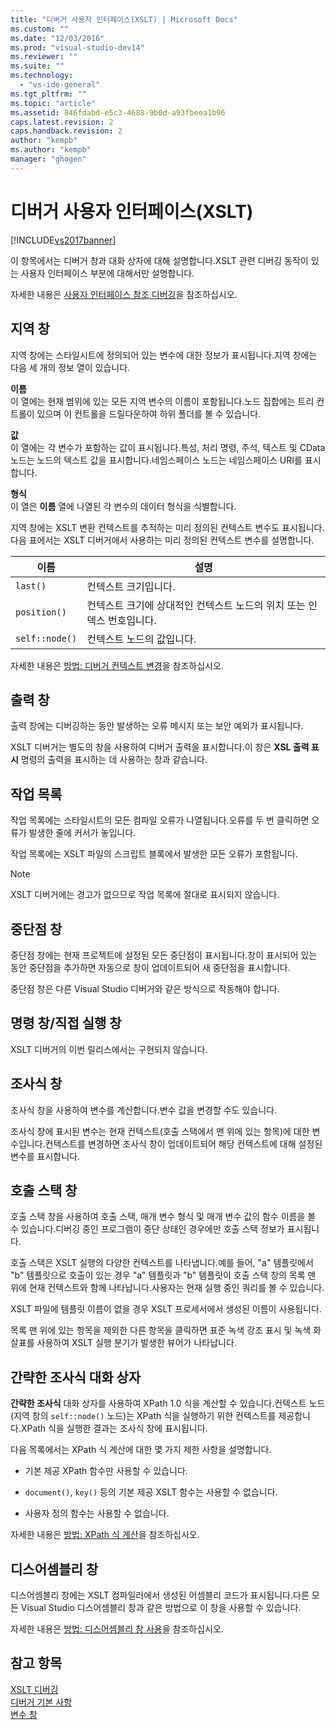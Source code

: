 ```yaml
---
title: "디버거 사용자 인터페이스(XSLT) | Microsoft Docs"
ms.custom: ""
ms.date: "12/03/2016"
ms.prod: "visual-studio-dev14"
ms.reviewer: ""
ms.suite: ""
ms.technology: 
  - "vs-ide-general"
ms.tgt_pltfrm: ""
ms.topic: "article"
ms.assetid: 846fdabd-e5c3-4688-9b0d-a93fbeea1b96
caps.latest.revision: 2
caps.handback.revision: 2
author: "kempb"
ms.author: "kempb"
manager: "ghogen"
---
```

# 디버거 사용자 인터페이스(XSLT)
[!INCLUDE[vs2017banner](../code-quality/includes/vs2017banner.md)]

이 항목에서는 디버거 창과 대화 상자에 대해 설명합니다.XSLT 관련 디버깅 동작이 있는 사용자 인터페이스 부분에 대해서만 설명합니다.  
  
 자세한 내용은 [사용자 인터페이스 참조 디버깅](../debugger/debugging-user-interface-reference.md)을 참조하십시오.  
  
## 지역 창  
 지역 창에는 스타일시트에 정의되어 있는 변수에 대한 정보가 표시됩니다.지역 창에는 다음 세 개의 정보 열이 있습니다.  
  
 **이름**  
 이 열에는 현재 범위에 있는 모든 지역 변수의 이름이 포함됩니다.노드 집합에는 트리 컨트롤이 있으며 이 컨트롤을 드릴다운하여 하위 폴더를 볼 수 있습니다.  
  
 **값**  
 이 열에는 각 변수가 포함하는 값이 표시됩니다.특성, 처리 명령, 주석, 텍스트 및 CData 노드는 노드의 텍스트 값을 표시합니다.네임스페이스 노드는 네임스페이스 URI를 표시합니다.  
  
 **형식**  
 이 열은 **이름** 열에 나열된 각 변수의 데이터 형식을 식별합니다.  
  
 지역 창에는 XSLT 변환 컨텍스트를 추적하는 미리 정의된 컨텍스트 변수도 표시됩니다.다음 표에서는 XSLT 디버거에서 사용하는 미리 정의된 컨텍스트 변수를 설명합니다.  
  
|이름|설명|  
|--------|--------|  
|`last()`|컨텍스트 크기입니다.|  
|`position()`|컨텍스트 크기에 상대적인 컨텍스트 노드의 위치 또는 인덱스 번호입니다.|  
|`self::node()`|컨텍스트 노드의 값입니다.|  
  
 자세한 내용은 [방법: 디버거 컨텍스트 변경](../Topic/How%20to:%20Change%20the%20Debugger%20Context.md)을 참조하십시오.  
  
## 출력 창  
 출력 창에는 디버깅하는 동안 발생하는 오류 메시지 또는 보안 예외가 표시됩니다.  
  
 XSLT 디버거는 별도의 창을 사용하여 디버거 출력을 표시합니다.이 창은 **XSL 출력 표시** 명령의 출력을 표시하는 데 사용하는 창과 같습니다.  
  
## 작업 목록  
 작업 목록에는 스타일시트의 모든 컴파일 오류가 나열됩니다.오류를 두 번 클릭하면 오류가 발생한 줄에 커서가 놓입니다.  
  
 작업 목록에는 XSLT 파일의 스크립트 블록에서 발생한 모든 오류가 포함됩니다.  
  
> [!NOTE]
>  XSLT 디버거에는 경고가 없으므로 작업 목록에 절대로 표시되지 않습니다.  
  
## 중단점 창  
 중단점 창에는 현재 프로젝트에 설정된 모든 중단점이 표시됩니다.창이 표시되어 있는 동안 중단점을 추가하면 자동으로 창이 업데이트되어 새 중단점을 표시합니다.  
  
 중단점 창은 다른 Visual Studio 디버거와 같은 방식으로 작동해야 합니다.  
  
## 명령 창\/직접 실행 창  
 XSLT 디버거의 이번 릴리스에서는 구현되지 않습니다.  
  
## 조사식 창  
 조사식 창을 사용하여 변수를 계산합니다.변수 값을 변경할 수도 있습니다.  
  
 조사식 창에 표시된 변수는 현재 컨텍스트\(호출 스택에서 맨 위에 있는 항목\)에 대한 변수입니다.컨텍스트를 변경하면 조사식 창이 업데이트되어 해당 컨텍스트에 대해 설정된 변수를 표시합니다.  
  
## 호출 스택 창  
 호출 스택 창을 사용하여 호출 스택, 매개 변수 형식 및 매개 변수 값의 함수 이름을 볼 수 있습니다.디버깅 중인 프로그램이 중단 상태인 경우에만 호출 스택 정보가 표시됩니다.  
  
 호출 스택은 XSLT 실행의 다양한 컨텍스트를 나타냅니다.예를 들어, "a" 템플릿에서 "b" 템플릿으로 호출이 있는 경우 "a" 템플릿과 "b" 템플릿이 호출 스택 창의 목록 맨 위에 현재 컨텍스트와 함께 나타납니다.사용자는 현재 실행 중인 쿼리를 볼 수 있습니다.  
  
 XSLT 파일에 템플릿 이름이 없을 경우 XSLT 프로세서에서 생성된 이름이 사용됩니다.  
  
 목록 맨 위에 있는 항목을 제외한 다른 항목을 클릭하면 표준 녹색 강조 표시 및 녹색 화살표를 사용하여 XSLT 실행 분기가 발생한 뷰어가 나타납니다.  
  
## 간략한 조사식 대화 상자  
 **간략한 조사식** 대화 상자를 사용하여 XPath 1.0 식을 계산할 수 있습니다.컨텍스트 노드\(지역 창의 `self::node()` 노드\)는 XPath 식을 실행하기 위한 컨텍스트를 제공합니다.XPath 식을 실행한 결과는 조사식 창에 표시됩니다.  
  
 다음 목록에서는 XPath 식 계산에 대한 몇 가지 제한 사항을 설명합니다.  
  
-   기본 제공 XPath 함수만 사용할 수 있습니다.  
  
-   `document()`, `key()` 등의 기본 제공 XSLT 함수는 사용할 수 없습니다.  
  
-   사용자 정의 함수는 사용할 수 없습니다.  
  
 자세한 내용은 [방법: XPath 식 계산](../xml-tools/how-to-evaluate-an-xpath-expression.md)을 참조하십시오.  
  
## 디스어셈블리 창  
 디스어셈블리 창에는 XSLT 컴파일러에서 생성된 어셈블리 코드가 표시됩니다.다른 모든 Visual Studio 디스어셈블리 창과 같은 방법으로 이 창을 사용할 수 있습니다.  
  
 자세한 내용은 [방법: 디스어셈블리 창 사용](../debugger/how-to-use-the-disassembly-window.md)을 참조하십시오.  
  
## 참고 항목  
 [XSLT 디버깅](../xml-tools/debugging-xslt.md)   
 [디버거 기본 사항](../debugger/debugger-basics.md)   
 [변수 창](../Topic/Variable%20Windows.md)